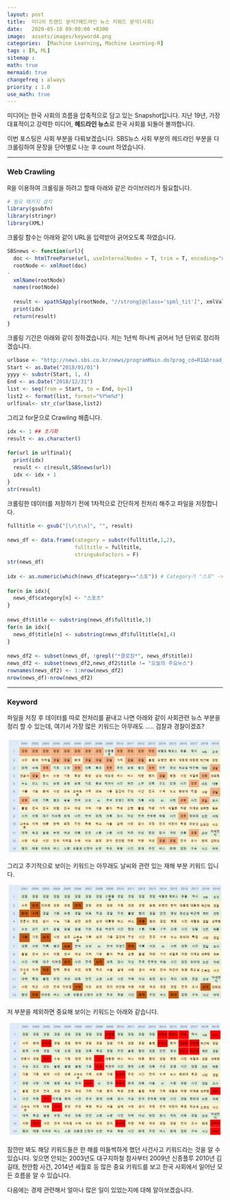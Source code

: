 ```yaml
---
layout: post
title:  미디어 트렌드 분석?헤드라인 뉴스 키워드 분석(사회)
date:   2020-05-10 09:00:00 +0300
image:  assets/images/keyword4.png
categories:  [Machine Learning, Machine Learning-R]
tags : [R, ML]
sitemap :
math: true
mermaid: true
changefreq : always
priority : 1.0
use_math: true
---
```


미디어는 한국 사회의 흐름을 압축적으로 담고 있는 Snapshot입니다. 지난 19년, 가장 대표적이고 강력한 미디어, **헤드라인 뉴스**로 한국 사회를 되돌아 볼까합니다.   

이번 포스팅은 사회 부분을 다뤄보겠습니다. SBS뉴스 사회 부분의 헤드라인 부분을 다 크롤링하여 문장을 단어별로 나눈 후 count 하였습니다.

-------

### Web Crawling 

R을 이용하여 크롤링을 하려고 할때 아래와 같은 라이브러리가 필요합니다.

```r
# 필요 패키지 설치
library(gsubfn)
library(stringr)
library(XML)
```

크롤링 함수는 아래와 같이 URL을 입력받아 긁어오도록 하였습니다.

```r
SBSnews <- function(url){
  doc <- htmlTreeParse(url, useInternalNodes = T, trim = T, encoding="utf-8") 
  rootNode <- xmlRoot(doc)
-
  xmlName(rootNode)
  names(rootNode)

  result <- xpathSApply(rootNode, "//strong[@class='spml_tit']", xmlValue)
  print(idx)
  return(result)
}
```

크롤링 기간은 아래와 같이 정하겠습니다. 저는 1년씩 하나씩 긁어서 1년 단위로 정리하겠습니다. 

```r
urlbase <- "http://news.sbs.co.kr/news/programMain.do?prog_cd=R1&broad_date="
Start <- as.Date("2018/01/01")
yyyy <- substr(Start, 1, 4)
End <- as.Date("2018/12/31")
list <- seq(from = Start, to = End, by=1) 
list2 <- format(list, format="%Y%m%d")
urlfinal<- str_c(urlbase,list2)
```

그리고 for문으로 Crawling 해줍니다.

```r
idx <- 1 ## 초기화
result <- as.character()

for(url in urlfinal){ 
  print(idx)
  result <- c(result,SBSnews(url))
  idx <- idx + 1
}
str(result)
```

크롤링한 데이터를 저장하기 전에 1차적으로 간단하게 전처리 해주고 파일을 저장합니다. 

```r
fulltitle <- gsub("[\r\t\n]", "", result) 

news_df <- data.frame(category = substr(fulltitle,1,2),
                      fulltitle = fulltitle,
                      stringsAsFactors = F) 
str(news_df)

idx <- as.numeric(which(news_df$category=="스포")) # Category가 "스포" -> "스포츠"로 변경

for(n in idx){
  news_df$category[n] <- "스포츠"
}

news_df$title <- substring(news_df$fulltitle,3)
for(n in idx){
  news_df$title[n] <- substring(news_df$fulltitle[n],4)
}

news_df2 <- subset(news_df, !grepl("*클로징*", news_df$title)) 
news_df2 <- subset(news_df2,news_df2$title != "오늘의 주요뉴스")
rownames(news_df2) <- 1:nrow(news_df2) 
nrow(news_df)-nrow(news_df2) 
```


------

### Keyword

파일을 저장 후 데이터를 따로 전처리를 끝내고 나면 아래와 같이 사회관련 뉴스 부분을 정리 할 수 있는데, 여기서 가장 많은 키워드는 아무래도 ..... 검찰과 경찰이겠죠?

<center><img src="../assets/images/keyword2.png" ></center>

그리고 주기적으로 보이는 키워드는 아무래도 날씨와 관련 있는 재해 부분 키워드 입니다. 

<center><img src="../assets/images/keyword3.png" ></center>

저 부분을 제외하면 중요해 보이는 키워드는 아래와 같습니다. 

<center><img src="../assets/images/keyword4.png" ></center>

잠깐만 봐도 해당 키워드들은 한 해를 떠들썩하게 했던 사건사고 키워드라는 것을 알 수 있습니다. 잊으면 안되는 2003년도 대구지하철 참사부터 2009년 신종플루 2010년 김길태, 천안함 사건, 2014년 세월호 등 많은 중요 키워드를 보고 한국 사회에서 일어난 모든 흐름을 알 수 있습니다. 

다음에는 경제 관련해서 얼마나 많은 일이 있었는지에 대해 알아보겠습니다. 